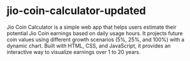 # jio-coin-calculator-updated
Jio Coin Calculator is a simple web app that helps users estimate their potential Jio Coin earnings based on daily usage hours. It projects future coin values using different growth scenarios (5%, 25%, and 100%) with a dynamic chart. Built with HTML, CSS, and JavaScript, it provides an interactive way to visualize earnings over 1 to 20 years.
